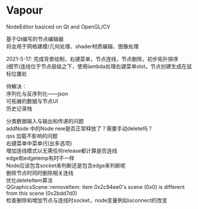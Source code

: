 # Vapour
NodeEditor basiced on Qt and OpenGL/CV  

基于Qt编写的节点编辑器  
将会用于网格建模/几何处理、shader材质编辑、图像处理  

2021-5-17: 完成背景绘制，右键菜单，节点连线，节点删除，初步拓扑排序  
(细节)连线位于节点层级之下，使用lambda处理右键菜单slot，节点创建生成在鼠标位置处  




待解决：  
序列化与反序列化——json  
可拓展的数据与节点UI  
历史记录栈  

分类数据输入与输出和传递的问题  
addNode 中的Node new是否正常释放了？需要手动delete吗？  
qss 加载不影响的问题  
右键菜单中菜单(引出多选项)  
增加连线模式以无需任何release都计算是否连线  
edge和edgetemp有时不一样  
Node应该包含socket来判断还是包含edge来判断呢  
删除节点时同时删除相关连线  
优化deleteItem算法  
QGraphicsScene::removeItem: item 0x2c94ee0's scene (0x0) is different from this scene (0x2bdd7d0)  
检查删除和增加节点与连线时socket，node变量例如isconnect的改变  
